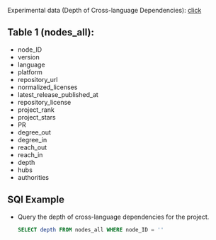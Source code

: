 Experimental data (Depth of Cross-language Dependencies): [click](https://drive.google.com/drive/my-drive?dmr=1&ec=wgc-drive-hero-goto)


## Table 1 (nodes_all):

* node_lD
* version
* language
* platform
* repository_url
* normalized_licenses
* latest_release_published_at
* repository_license
* project_rank
* project_stars
* PR
* degree_out
* degree_in
* reach_out
* reach_in
* depth
* hubs
* authorities



## SQl Example
* Query the depth of cross-language dependencies for the project.
  
  ```sql
  SELECT depth FROM nodes_all WHERE node_ID = ''
  
